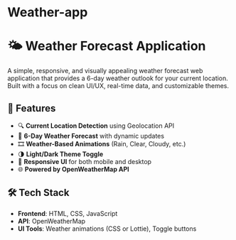 # Weather-app

# 🌤️ Weather Forecast Application

A simple, responsive, and visually appealing weather forecast web application that provides a 6-day weather outlook for your current location. Built with a focus on clean UI/UX, real-time data, and customizable themes.

## 🚀 Features

- 🔍 **Current Location Detection** using Geolocation API
- 📅 **6-Day Weather Forecast** with dynamic updates
- 🎞️ **Weather-Based Animations** (Rain, Clear, Cloudy, etc.)
- 🌗 **Light/Dark Theme Toggle**
- 📱 **Responsive UI** for both mobile and desktop
- 🌐 **Powered by OpenWeatherMap API**

## 🛠️ Tech Stack

- **Frontend**: HTML, CSS, JavaScript
- **API**: OpenWeatherMap
- **UI Tools**: Weather animations (CSS or Lottie), Toggle buttons


